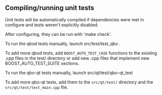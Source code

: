 Compiling/running unit tests
------------------------------------

Unit tests will be automatically compiled if dependencies were met in configure
and tests weren't explicitly disabled.

After configuring, they can be run with 'make check'.

To run the qbod tests manually, launch src/test/test_qbo .

To add more qbod tests, add `BOOST_AUTO_TEST_CASE` functions to the existing
.cpp files in the test/ directory or add new .cpp files that
implement new BOOST_AUTO_TEST_SUITE sections.

To run the qbo-qt tests manually, launch src/qt/test/qbo-qt_test

To add more qbo-qt tests, add them to the `src/qt/test/` directory and
the `src/qt/test/test_main.cpp` file.
